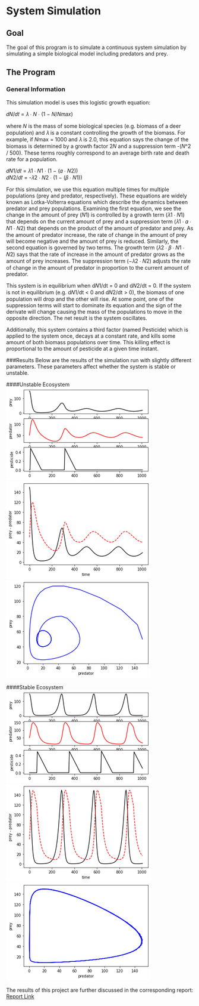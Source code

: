 # System Simulation
## Goal
The goal of this program is to simulate a continuous system simulation by simulating a simple biological model including predators and prey.

## The Program
### General Information
This simulation model is uses this logistic growth equation:  

𝑑𝑁/𝑑𝑡 = 𝜆 ∙ 𝑁 ∙ (1 − 𝑁/𝑁𝑚𝑎𝑥)  

where 𝑁 is the mass of some biological species (e.g. biomass of a deer population) and 𝜆 is a constant
controlling the growth of the biomass. For example, if 𝑁max = 1000 and 𝜆 is 2.0, this equation says the
change of the biomass is determined by a growth factor 2𝑁 and a suppression term -(𝑁^2 / 500). These
terms roughly correspond to an average birth rate and death rate for a population.  

𝑑𝑁1/𝑑𝑡 = 𝜆1 ∙ 𝑁1 ∙ (1 − (𝛼 ∙ 𝑁2))  
𝑑𝑁2/𝑑𝑡 = -𝜆2 ∙ 𝑁2 ∙ (1 − (𝛽 ∙ 𝑁1))  

For this simulation, we use this equation multiple times for multiple populations (prey and predator, respectively). These equations are widely known as Lotka-Volterra equations which describe the dynamics between predator and prey populations. Examining the first equation, we see the change in the amount of prey (𝑁1) is controlled by a growth term (𝜆1 ∙ 𝑁1) that depends on the current amount of prey and a suppression term (𝜆1 ∙ 𝛼 ∙ 𝑁1 ∙ 𝑁2) that depends on the product of the amount of predator and prey. As the amount of predator increase, the rate of change in the amount of prey will become negative and the amount of prey is reduced. Similarly, the second equation is governed by two terms. The growth term (𝜆2 ∙ 𝛽 ∙ 𝑁1 ∙ 𝑁2) says that the rate of increase in the amount of predator grows as the amount of prey increases. The suppression term (−𝜆2 ∙ 𝑁2) adjusts the rate of change in the amount of predator in proportion to the current amount of predator.   

This system is in equilibrium when d𝑁1/dt = 0 and d𝑁2/dt = 0. If the system is not in equilibrium (e.g. d𝑁1/dt < 0 and d𝑁2/dt > 0), the biomass of one population will drop and the other will rise. At some point, one of the suppression terms will start to dominate its equation and the sign of the derivate will change causing the mass of the populations to move in the opposite direction. The net result is the system oscillates. 

Additionally, this system contains a third factor (named Pesticide) which is applied to the system once, decays at a constant rate, and kills some amount of both biomass populations over time. This killing effect is proportional to the amount of pesticide at a given time instant.

###Results
Below are the results of the simulation run with slightly different parameters. These parameters affect whether the system is stable or unstable.  

####Unstable Ecosystem  
![Unstable Plot 01](https://github.com/AMoore86/Portfolio/blob/main/System%20Simulation/UnstablePlot01.png)  
![Unstable Plot 01](https://github.com/AMoore86/Portfolio/blob/main/System%20Simulation/UnstablePlot02.png)  
![Unstable Plot 01](https://github.com/AMoore86/Portfolio/blob/main/System%20Simulation/UnstablePlot03.png)  

####Stable Ecosystem  
![Unstable Plot 01](https://github.com/AMoore86/Portfolio/blob/main/System%20Simulation/StablePlot01.png)  
![Unstable Plot 01](https://github.com/AMoore86/Portfolio/blob/main/System%20Simulation/StablePlot02.png)  
![Unstable Plot 01](https://github.com/AMoore86/Portfolio/blob/main/System%20Simulation/StablePlot03.png)   

The results of this project are further discussed in the corresponding report: [Report Link](https://github.com/AMoore86/Portfolio/blob/main/System%20Simulation/ProjectReport.pdf) 
